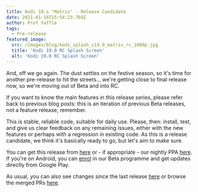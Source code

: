 ```yaml
---
title: Kodi 19.x "Matrix" - Release Candidate
date: 2021-01-16T15:54:23.769Z
author: Prof Yaffle
tags:
  - Pre-release
featured_image:
  src: /images/blog/kodi_splash_v19.0_matrix_rc_1080p.jpg
  title: 'Kodi 19.0 RC Splash Screen'
  alt: 'Kodi 19.0 RC Splash Screen'
---
```

And, off we go again. The dust settles on the festive season, so it's time for another pre-release to hit the streets... we're getting close to final release now, so we're moving out of Beta and into RC.

If you want to know the main features in this release series, please refer back to previous blog posts: this is an iteration of previous Beta releases, not a feature release, remember.

This is stable, reliable code, suitable for daily use. Please, then: install, test, and give us clear feedback on any remaining issues, either with the new features or perhaps with a regression in existing code. As this is a release candidate, we think it's basically ready to go, but let's aim to make sure.

You can get this release from [here](https://mirrors.kodi.tv/releases/) or - if appropriate - our nightly PPA [here](https://launchpad.net/~team-xbmc/+archive/ubuntu/xbmc-nightly). If you're on Android, you can [enrol](https://play.google.com/apps/testing/org.xbmc.kodi) in our Beta programme and get updates directly from Google Play.

As usual, you can also see changes since the last release [here](https://github.com/xbmc/xbmc/compare/19.0b2-Matrix...19.0RC1-Matrix) or browse the merged PRs [here](https://github.com/xbmc/xbmc/pulls?q=is%3Apr+sort%3Aupdated-desc+is%3Aclosed+milestone%3A%22Matrix+19.0-RC1%22).
